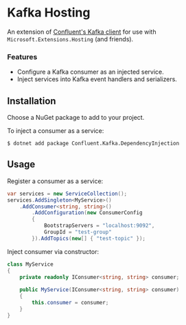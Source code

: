 # Kafka Hosting
An extension of [Confluent's Kafka client](https://github.com/confluentinc/confluent-kafka-dotnet) for use with `Microsoft.Extensions.Hosting` (and friends).

### Features
* Configure a Kafka consumer as an injected service.
* Inject services into Kafka event handlers and serializers.

## Installation

Choose a NuGet package to add to your project.

To inject a consumer as a service:

    $ dotnet add package Confluent.Kafka.DependencyInjection

## Usage

Register a consumer as a service:
```c#
var services = new ServiceCollection();
services.AddSingleton<MyService>()
    .AddConsumer<string, string>()
        .AddConfiguration(new ConsumerConfig
        {
            BootstrapServers = "localhost:9092",
            GroupId = "test-group"
        }).AddTopics(new[] { "test-topic" });
```

Inject consumer via constructor:
```c#
class MyService
{
    private readonly IConsumer<string, string> consumer;
    
    public MyService(IConsumer<string, string> consumer)
    {
        this.consumer = consumer;
    }
}
```
